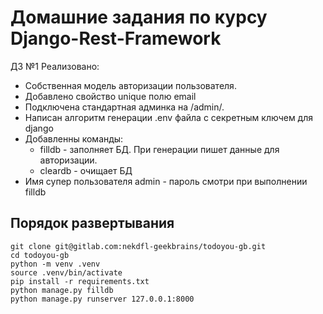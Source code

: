 
# Домашние задания по курсу Django-Rest-Framework

ДЗ №1
Реализовано:
* Собственная модель авторизации пользователя. 
* Добавлено свойство unique полю email
* Подключена стандартная админка на /admin/.
* Написан алгоритм генерации .env файла с секретным ключем для django
* Добавленны команды:
  * filldb - заполняет БД. При генерации пишет данные для авторизации.
  * cleardb - очищает БД  
* Имя супер пользователя admin - пароль смотри при выполнении filldb

## Порядок развертывания

```
git clone git@gitlab.com:nekdfl-geekbrains/todoyou-gb.git
cd todoyou-gb
python -m venv .venv
source .venv/bin/activate
pip install -r requirements.txt
python manage.py filldb
python manage.py runserver 127.0.0.1:8000
```
